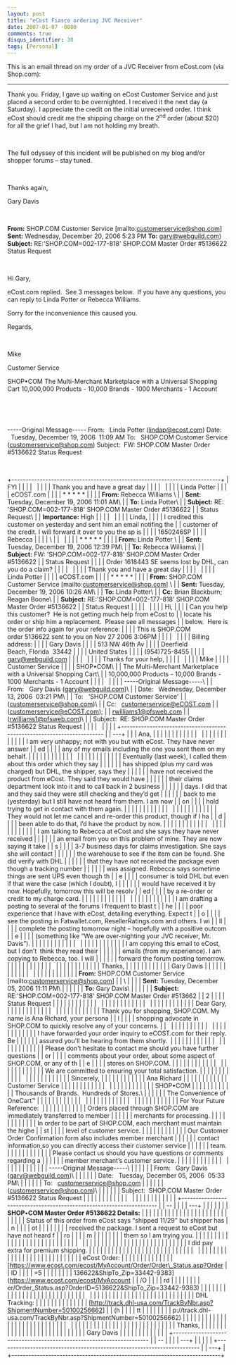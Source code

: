 ```yaml
---
layout: post
title: "eCost Fiasco ordering JVC Receiver"
date: 2007-01-07 -0800
comments: true
disqus_identifier: 30
tags: [Personal]
---
```

This is an email thread on my order of a JVC Receiver from eCost.com
(via Shop.com):

----

Thank you. Friday, I gave up waiting on eCost Customer Service and just
placed a second order to be overnighted. I received it the next day (a
Saturday). I appreciate the credit on the initial unreceived order. I
think eCost should credit me the shipping charge on the 2<sup>nd</sup> order
(about \$20) for all the grief I had, but I am not holding my breath.

 

The full odyssey of this incident will be published on my blog and/or
shopper forums – stay tuned.

 

Thanks again,

Gary Davis

 

**From:** SHOP.COM Customer Service [mailto:customerservice@shop.com] 
 **Sent:** Wednesday, December 20, 2006 5:23 PM
 **To:** gary@webguild.com)
 **Subject:** RE:'SHOP.COM=002-177-818' SHOP.COM Master Order \#5136622
Status Request

 

Hi Gary,

eCost.com replied.  See 3 messages below.  If you have any questions,
you can reply to Linda Potter or Rebecca Williams. 

Sorry for the inconvenience this caused you.

Regards,

 

Mike

Customer Service

SHOP•COM
 The Multi-Merchant Marketplace with a Universal Shopping Cart
 10,000,000 Products - 10,000 Brands - 1000 Merchants - 1 Account

 

 

-----Original Message-----
 From:   Linda Potter ([lindap@ecost.com](mailto:lindap@ecost.com))
 Date:   Tuesday, December 19, 2006  11:09 AM
 To:   SHOP.COM Customer Service
([customerservice@shop.com](mailto:customerservice@shop.com))
 Subject:  FW: SHOP.COM Master Order \#5136622 Status Request

 

+--------------------------------------------------------------------------+
| FYI                                                                      |
|                                                                          |
|                                                                          |
|                                                                          |
| Thank you and have a great day                                           |
|                                                                          |
|                                                                          |
|                                                                          |
| Linda Potter                                                             |
|                                                                          |
| eCOST.com                                                                |
|                                                                          |
| * * * * *                                                                |
|                                                                          |
| **From:** Rebecca Williams \                                             |
|  **Sent:** Tuesday, December 19, 2006 11:01 AM\                          |
|  **To:** Linda Potter\                                                   |
|  **Subject:** RE: 'SHOP.COM=002-177-818' SHOP.COM Master Order \#5136622 |
| Status Request\                                                          |
|  **Importance:** High                                                    |
|                                                                          |
|                                                                          |
|                                                                          |
| Linda,                                                                   |
|                                                                          |
| I credited this customer on yesterday and sent him an email notifing the |
| customer of the credit. I will forward it over to you the sp is          |
|                                                                          |
| 1650246SP                                                                |
|                                                                          |
| Rebecca                                                                  |
|                                                                          |
| \                                                                        |
|                                                                          |
|                                                                          |
| * * * * *                                                                |
|                                                                          |
| **From:** Linda Potter \                                                 |
|  **Sent:** Tuesday, December 19, 2006 12:39 PM\                          |
|  **To:** Rebecca Williams\                                               |
|  **Subject:** FW: 'SHOP.COM=002-177-818' SHOP.COM Master Order \#5136622 |
| Status Request                                                           |
|                                                                          |
| Order 1618443 SE seems lost by DHL, can you do a claim?                  |
|                                                                          |
|                                                                          |
|                                                                          |
| Thank you and have a great day                                           |
|                                                                          |
|                                                                          |
|                                                                          |
| Linda Potter                                                             |
|                                                                          |
| eCOST.com                                                                |
|                                                                          |
| * * * * *                                                                |
|                                                                          |
| **From:** SHOP.COM Customer Service [mailto:customerservice@shop.com] \  |
|  **Sent:** Tuesday, December 19, 2006 10:26 AM\                          |
|  **To:** Linda Potter\                                                   |
|  **Cc:** Brian Blackburn; Reagan Boone\                                  |
|  **Subject:** RE:'SHOP.COM=002-177-818' SHOP.COM Master Order \#5136622  |
| Status Request                                                           |
|                                                                          |
|                                                                          |
|                                                                          |
| Hi,                                                                      |
|                                                                          |
| Can you help this customer?  He is not getting much help from eCost to   |
| locate his order or ship him a replacement.  Please see all messages     |
| below.  Here is the order info again for your reference:                 |
|                                                                          |
| This is SHOP.COM order 5136622 sent to you on Nov 27 2006 3:06PM         |
|                                                                          |
|                                                                          |
|                                                                          |
| Billing address:                                                         |
|                                                                          |
| Gary Davis                                                               |
|                                                                          |
| 513 NW 46th Av                                                           |
|                                                                          |
| Deerfield Beach, Florida  33442                                          |
|                                                                          |
| United States                                                            |
|                                                                          |
| (954)725-8455                                                            |
|                                                                          |
| [gary@webguild.com](mailto:gary@webguild.com)                            |
|                                                                          |
|                                                                          |
|                                                                          |
| Thanks for your help,                                                    |
|                                                                          |
|                                                                          |
|                                                                          |
| Mike                                                                     |
|                                                                          |
| Customer Service                                                         |
|                                                                          |
| SHOP•COM\                                                                |
|  The Multi-Merchant Marketplace with a Universal Shopping Cart\          |
|  10,000,000 Products - 10,000 Brands - 1000 Merchants - 1 Account        |
|                                                                          |
|                                                                          |
|                                                                          |
| -----Original Message-----\                                              |
|  From:   Gary Davis ([gary@webguild.com](mailto:gary@webguild.com))\     |
|  Date:   Wednesday, December 13, 2006  03:21 PM\                         |
|  To:   'SHOP.COM Customer Service'                                       |
| ([customerservice@shop.com](mailto:customerservice@shop.com))\           |
|  Cc:   [customerservice@eCOST.com](mailto:customerservice@eCOST.com)     |
| ([customerservice@eCOST.com](mailto:customerservice@eCOST.com));         |
| [rwilliams1@pfsweb.com](mailto:rwilliams1@pfsweb.com)                    |
| ([rwilliams1@pfsweb.com](mailto:rwilliams1@pfsweb.com))\                 |
|  Subject:  RE: SHOP.COM Master Order \#5136622 Status Request            |
|                                                                          |
|                                                                          |
|                                                                          |
| +----------------------------------------------------------------------- |
| ---+                                                                     |
| | Ana,                                                                   |
|    |                                                                     |
| |                                                                        |
|    |                                                                     |
| |                                                                        |
|    |                                                                     |
| |                                                                        |
|    |                                                                     |
| | I am very unhappy; not with you but with eCost. They have never answer |
| ed |                                                                     |
| | any of my emails including the one you sent them on my behalf.         |
|    |                                                                     |
| |                                                                        |
|    |                                                                     |
| |                                                                        |
|    |                                                                     |
| |                                                                        |
|    |                                                                     |
| | Eventually (last week), I called them about this order which they say  |
|    |                                                                     |
| | has shipped (plus my card was charged) but DHL, the shipper, says they |
|    |                                                                     |
| | have not received the product from eCost. They said they would have    |
|    |                                                                     |
| | their claims department look into it and to call back in 2 business    |
|    |                                                                     |
| | days. I did that and they said they were still checking and they’d get |
|    |                                                                     |
| | back to me (yesterday) but I still have not heard from them. I am now  |
| on |                                                                     |
| | hold trying to get in contact with them again.                         |
|    |                                                                     |
| |                                                                        |
|    |                                                                     |
| |                                                                        |
|    |                                                                     |
| |                                                                        |
|    |                                                                     |
| | They would not let me cancel and re-order this product, though if I ha |
| d  |                                                                     |
| | been able to do that, I’d have the product by now.                     |
|    |                                                                     |
| |                                                                        |
|    |                                                                     |
| |                                                                        |
|    |                                                                     |
| |                                                                        |
|    |                                                                     |
| | I am talking to Rebecca at eCost and she says they have never received |
|    |                                                                     |
| | an email from you on this problem of mine. They are now saying it take |
| s  |                                                                     |
| | 3-7 business days for claims investigation. She says she will contact  |
|    |                                                                     |
| | the warehouse to see if the item can be found. She did verify with DHL |
|    |                                                                     |
| | that they have not received the package even though a tracking number  |
|    |                                                                     |
| | was assigned. Rebecca says sometime things are sent UPS even though th |
| e  |                                                                     |
| | consumer is told DHL but even if that were the case (which I doubt), I |
|    |                                                                     |
| | would have received it by now. Hopefully, tomorrow this will be resolv |
| ed |                                                                     |
| | by a re-order or credit to my charge card.                             |
|    |                                                                     |
| |                                                                        |
|    |                                                                     |
| |                                                                        |
|    |                                                                     |
| |                                                                        |
|    |                                                                     |
| | I am drafting a posting to several of the forums I frequent to blast t |
| he |                                                                     |
| | poor experience that I have with eCost, detailing everything. Expect t |
| o  |                                                                     |
| | see the posting in Fatwallet.com, ResellerRatings.com and others. I wi |
| ll |                                                                     |
| | complete the posting tomorrow night – hopefully with a positive outcom |
| e  |                                                                     |
| | (something like “We are over-nighting your JVC receiver, Mr. Davis”).  |
|    |                                                                     |
| |                                                                        |
|    |                                                                     |
| |                                                                        |
|    |                                                                     |
| |                                                                        |
|    |                                                                     |
| | I am copying this email to eCost, but I don’t  think they read their   |
|    |                                                                     |
| | emails (from my experience). I am copying to Rebecca, too. I will      |
|    |                                                                     |
| | forward the forum posting tomorrow.                                    |
|    |                                                                     |
| |                                                                        |
|    |                                                                     |
| |                                                                        |
|    |                                                                     |
| |                                                                        |
|    |                                                                     |
| | Thanks,                                                                |
|    |                                                                     |
| |                                                                        |
|    |                                                                     |
| | Gary Davis                                                             |
|    |                                                                     |
| |                                                                        |
|    |                                                                     |
| |                                                                        |
|    |                                                                     |
| |                                                                        |
|    |                                                                     |
| | **From:** SHOP.COM Customer Service [mailto:customerservice@shop.com]  |
| \  |                                                                     |
| |  **Sent:** Tuesday, December 05, 2006 11:11 PM\                        |
|    |                                                                     |
| |  **To:** Gary Davis\                                                   |
|    |                                                                     |
| |  **Subject:** RE:'SHOP.COM=002-177-818' SHOP.COM Master Order \#513662 |
| 2  |                                                                     |
| | Status Request                                                         |
|    |                                                                     |
| |                                                                        |
|    |                                                                     |
| |                                                                        |
|    |                                                                     |
| |                                                                        |
|    |                                                                     |
| |                                                                        |
|    |                                                                     |
| |                                                                        |
|    |                                                                     |
| | Dear Gary,                                                             |
|    |                                                                     |
| |                                                                        |
|    |                                                                     |
| |                                                                        |
|    |                                                                     |
| |                                                                        |
|    |                                                                     |
| | Thank you for shopping, SHOP.COM. My name is Ana Richard, your persona |
| l  |                                                                     |
| | shopping advocate in SHOP.COM to quickly resolve any of your concerns. |
|    |                                                                     |
| |                                                                        |
|    |                                                                     |
| |                                                                        |
|    |                                                                     |
| |                                                                        |
|    |                                                                     |
| | I have forwarded your order inquiry to eCOST.com for their reply.  Be  |
|    |                                                                     |
| | assured you'll be hearing from them shortly.                           |
|    |                                                                     |
| |                                                                        |
|    |                                                                     |
| |                                                                        |
|    |                                                                     |
| |                                                                        |
|    |                                                                     |
| | Please don't hesitate to contact me should you have further questions  |
| or |                                                                     |
| | comments about your order, about some aspect of SHOP.COM, or any of th |
| e  |                                                                     |
| | stores on SHOP.COM.                                                    |
|    |                                                                     |
| |                                                                        |
|    |                                                                     |
| |                                                                        |
|    |                                                                     |
| |                                                                        |
|    |                                                                     |
| | We are committed to ensuring your total satisfaction.                  |
|    |                                                                     |
| |                                                                        |
|    |                                                                     |
| |                                                                        |
|    |                                                                     |
| |                                                                        |
|    |                                                                     |
| | Sincerely,                                                             |
|    |                                                                     |
| |                                                                        |
|    |                                                                     |
| | Ana Richard                                                            |
|    |                                                                     |
| |                                                                        |
|    |                                                                     |
| | Customer Service                                                       |
|    |                                                                     |
| |                                                                        |
|    |                                                                     |
| |                                                                        |
|    |                                                                     |
| |                                                                        |
|    |                                                                     |
| | SHOP•COM                                                               |
|    |                                                                     |
| |                                                                        |
|    |                                                                     |
| | Thousands of Brands.  Hundreds of Stores.\                             |
|    |                                                                     |
| |  The Convenience of OneCart™                                           |
|    |                                                                     |
| |                                                                        |
|    |                                                                     |
| |                                                                        |
|    |                                                                     |
| |                                                                        |
|    |                                                                     |
| |                                                                        |
|    |                                                                     |
| |                                                                        |
|    |                                                                     |
| | For Your Future Reference:                                             |
|    |                                                                     |
| |                                                                        |
|    |                                                                     |
| | Orders placed through SHOP.COM are immediately transferred to member   |
|    |                                                                     |
| | merchants for processing.                                              |
|    |                                                                     |
| |                                                                        |
|    |                                                                     |
| | In order to be part of SHOP.COM, each merchant must maintain the highe |
| st |                                                                     |
| | level of customer service.                                             |
|    |                                                                     |
| |                                                                        |
|    |                                                                     |
| | Our Customer Order Confirmation form also includes member merchant     |
|    |                                                                     |
| | contact information,so you can directly access their customer service  |
|    |                                                                     |
| | team.                                                                  |
|    |                                                                     |
| |                                                                        |
|    |                                                                     |
| | Please contact us should you have questions or comments regarding a    |
|    |                                                                     |
| | member merchant’s customer service.                                    |
|    |                                                                     |
| |                                                                        |
|    |                                                                     |
| |                                                                        |
|    |                                                                     |
| |                                                                        |
|    |                                                                     |
| | -----Original Message-----\                                            |
|    |                                                                     |
| |  From:   Gary Davis ([gary@webguild.com](mailto:gary@webguild.com))\   |
|    |                                                                     |
| |  Date:   Tuesday, December 05, 2006  05:33 PM\                         |
|    |                                                                     |
| |  To:   [customerservice@shop.com](mailto:customerservice@shop.com)     |
|    |                                                                     |
| | ([customerservice@shop.com](mailto:customerservice@shop.com))\         |
|    |                                                                     |
| |  Subject:  SHOP.COM Master Order \#5136622 Status Request              |
|    |                                                                     |
| |                                                                        |
|    |                                                                     |
| |                                                                        |
|    |                                                                     |
| |                                                                        |
|    |                                                                     |
| | +--------------------------------------------------------------------- |
| -- |                                                                     |
| | ---+                                                                   |
|    |                                                                     |
| | | **SHOP**•**COM Master Order \#5136622 Details:**                     |
|    |                                                                     |
| |    |                                                                   |
|    |                                                                     |
| | |                                                                      |
|    |                                                                     |
| |    |                                                                   |
|    |                                                                     |
| | | Status of this order from eCost says “shipped 11/29” but shipper has |
|  n |                                                                     |
| | ot |                                                                   |
|    |                                                                     |
| | | received the package. I sent a request to eCost but have not heard f |
| ro |                                                                     |
| | m  |                                                                   |
|    |                                                                     |
| | | them so I am trying you.                                             |
|    |                                                                     |
| |    |                                                                   |
|    |                                                                     |
| | |                                                                      |
|    |                                                                     |
| |    |                                                                   |
|    |                                                                     |
| | |                                                                      |
|    |                                                                     |
| |    |                                                                   |
|    |                                                                     |
| | |                                                                      |
|    |                                                                     |
| |    |                                                                   |
|    |                                                                     |
| | | I did pay extra for premium shipping.                                |
|    |                                                                     |
| |    |                                                                   |
|    |                                                                     |
| | |                                                                      |
|    |                                                                     |
| |    |                                                                   |
|    |                                                                     |
| | |                                                                      |
|    |                                                                     |
| |    |                                                                   |
|    |                                                                     |
| | |                                                                      |
|    |                                                                     |
| |    |                                                                   |
|    |                                                                     |
| | | eCost Order:                                                         |
|    |                                                                     |
| |    |                                                                   |
|    |                                                                     |
| | | [https://www.ecost.com/ecost/MyAccount/Order/Order\_Status.asp?Order |
| ID |                                                                     |
| | =5 |                                                                   |
|    |                                                                     |
| | | 136622&ShipTo\_Zip=33442-9383](https://www.ecost.com/ecost/MyAccount |
| /O |                                                                     |
| | rd |                                                                   |
|    |                                                                     |
| | | er/Order_Status.asp?OrderID=5136622&ShipTo_Zip=33442-9383)           |
|    |                                                                     |
| |    |                                                                   |
|    |                                                                     |
| | |                                                                      |
|    |                                                                     |
| |    |                                                                   |
|    |                                                                     |
| | |                                                                      |
|    |                                                                     |
| |    |                                                                   |
|    |                                                                     |
| | |                                                                      |
|    |                                                                     |
| |    |                                                                   |
|    |                                                                     |
| | | DHL Tracking:                                                        |
|    |                                                                     |
| |    |                                                                   |
|    |                                                                     |
| | | [http://track.dhl-usa.com/TrackByNbr.asp?ShipmentNumber=50100256662] |
| (h |                                                                     |
| | tt |                                                                   |
|    |                                                                     |
| | | p://track.dhl-usa.com/TrackByNbr.asp?ShipmentNumber=50100256662)     |
|    |                                                                     |
| |    |                                                                   |
|    |                                                                     |
| | |                                                                      |
|    |                                                                     |
| |    |                                                                   |
|    |                                                                     |
| | |                                                                      |
|    |                                                                     |
| |    |                                                                   |
|    |                                                                     |
| | |                                                                      |
|    |                                                                     |
| |    |                                                                   |
|    |                                                                     |
| | | Thanks,                                                              |
|    |                                                                     |
| |    |                                                                   |
|    |                                                                     |
| | |                                                                      |
|    |                                                                     |
| |    |                                                                   |
|    |                                                                     |
| | | Gary Davis                                                           |
|    |                                                                     |
| |    |                                                                   |
|    |                                                                     |
| | +--------------------------------------------------------------------- |
| -- |                                                                     |
| | ---+                                                                   |
|    |                                                                     |
| +----------------------------------------------------------------------- |
| ---+                                                                     |
+--------------------------------------------------------------------------+

 

